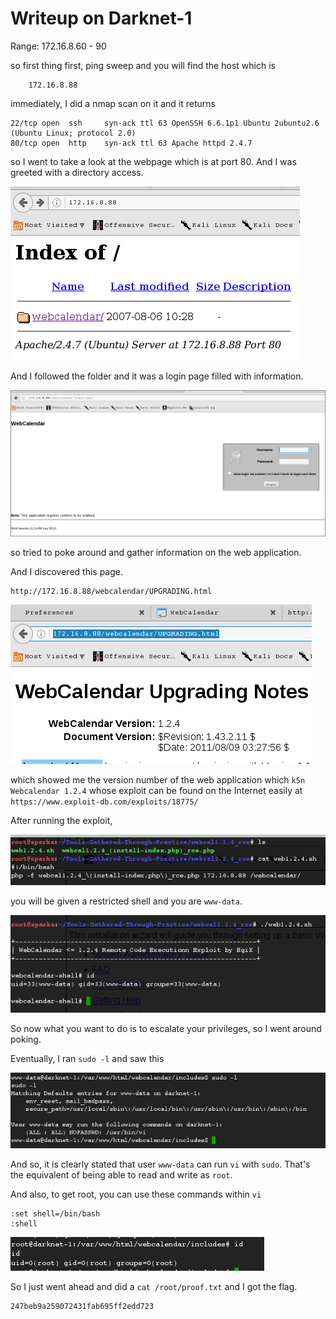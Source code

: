 # Writeup on Darknet-1

Range: 172.16.8.60 - 90

so first thing first, ping sweep and you will find the host which is

```
    172.16.8.88
```

immediately, I did a nmap scan on it and it returns

```
22/tcp open  ssh     syn-ack ttl 63 OpenSSH 6.6.1p1 Ubuntu 2ubuntu2.6 (Ubuntu Linux; protocol 2.0)
80/tcp open  http    syn-ack ttl 63 Apache httpd 2.4.7
```

so I went to take a look at the webpage which is at port 80. And I was greeted with a directory access.

![alt text](./res/first-greeting.png "First greeting")

And I followed the folder and it was a login page filled with information.

![alt text](./res/loginpage.png "Information-filled login page")

so tried to poke around and gather information on the web application. 

And I discovered this page.

```
http://172.16.8.88/webcalendar/UPGRADING.html
```
![alt text](./res/versionno.png "Version Number")

 which showed me the version number of the web application which ```k5n Webcalendar 1.2.4``` whose exploit can be found on the Internet easily at ```https://www.exploit-db.com/exploits/18775/```
 
 After running the exploit, 

![alt text](./res/how-to-run-webcal-rce.png "Running webcal rce")

you will be given a restricted shell and you are ```www-data```. 

![alt text](./res/webcalendar-shell.png "Restricted shell and settings.php")


So now what you want to do is to escalate your privileges, so I went around poking.
 
 Eventually, I ran ```sudo -l``` and saw this
 
 ![alt text](./res/sudo-l.png "Sudo permissions for www-data")

And so, it is clearly stated that user ```www-data``` can run ```vi``` with ```sudo```. That's the equivalent of being able to read and write as ```root```.

And also, to get root, you can use these commands within ```vi```

```
:set shell=/bin/bash
:shell
```

![alt text](./res/root.png "I got root")


So I just went ahead and did a ```cat /root/proof.txt``` and I got the flag.

```
247beb9a259072431fab695ff2edd723
```

